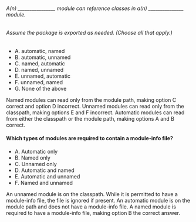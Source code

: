###### A(n) ________________ module can reference classes in a(n) _______________ module.
###### Assume the package is exported as needed. (Choose all that apply.)
* A. automatic, named
* B. automatic, unnamed
* C. named, automatic
* D. named, unnamed
* E. unnamed, automatic
* F. unnamed, named
* G. None of the above

Named modules can read only from the module path, making option C correct and option D incorrect.
Unnamed modules can read only from the classpath, making options E and F incorrect.
Automatic modules can read from either the classpath or the module path, making options A and B correct.

#### Which types of modules are required to contain a module-info file?
*  A. Automatic only
*  B. Named only
*  C. Unnamed only
*  D. Automatic and named
*  E. Automatic and unnamed
*  F. Named and unnamed

An unnamed module is on the classpath. While it is permitted to have a module-info file,
the file is ignored if present. An automatic module
is on the module path and does not have a module-info file.
A named module is required to have a module-info file,
making option B the correct answer.